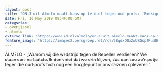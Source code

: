 ```yaml
---
layout: post
title: "ON 3 uit Almelo maakt kans op tv-duel tegen oud-profs: ‘Bonkige lichaam erin zetten en scoren’"
date: Fri, 10 May 2019 09:49:00 GMT
categories: 
- overijssel 
- almelo 
externe_link: "https://www.ad.nl/almelo/on-3-uit-almelo-maakt-kans-op-tv-duel-tegen-oud-profs-bonkige-lichaam-erin-zetten-en-scoren~a55b5999/"
feature_image: "https://images2.persgroep.net/rcs/5BqdxQ0a2wUBGsp2Pud80gkEn2Q/diocontent/147748863/_fitwidth/400/?appId=21791a8992982cd8da851550a453bd7f&quality=0.7"
---
```


ALMELO - „Waarom wij die wedstrijd tegen de Rebellen verdienen? We staan een-na-laatste. Ik denk niet dat we erin blijven, dus dan zou zo’n potje tegen die oud-profs toch nog een hoogtepunt in ons seizoen opleveren.”
